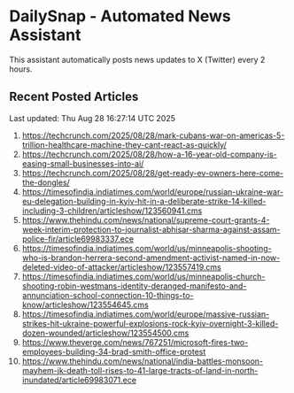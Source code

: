 # DailySnap - Automated News Assistant

This assistant automatically posts news updates to X (Twitter) every 2 hours.

## Recent Posted Articles

Last updated: Thu Aug 28 16:27:14 UTC 2025

1. https://techcrunch.com/2025/08/28/mark-cubans-war-on-americas-5-trillion-healthcare-machine-they-cant-react-as-quickly/
2. https://techcrunch.com/2025/08/28/how-a-16-year-old-company-is-easing-small-businesses-into-ai/
3. https://techcrunch.com/2025/08/28/get-ready-ev-owners-here-come-the-dongles/
4. https://timesofindia.indiatimes.com/world/europe/russian-ukraine-war-eu-delegation-building-in-kyiv-hit-in-a-deliberate-strike-14-killed-including-3-children/articleshow/123560941.cms
5. https://www.thehindu.com/news/national/supreme-court-grants-4-week-interim-protection-to-journalist-abhisar-sharma-against-assam-police-fir/article69983337.ece
6. https://timesofindia.indiatimes.com/world/us/minneapolis-shooting-who-is-brandon-herrera-second-amendment-activist-named-in-now-deleted-video-of-attacker/articleshow/123557419.cms
7. https://timesofindia.indiatimes.com/world/us/minneapolis-church-shooting-robin-westmans-identity-deranged-manifesto-and-annunciation-school-connection-10-things-to-know/articleshow/123554645.cms
8. https://timesofindia.indiatimes.com/world/europe/massive-russian-strikes-hit-ukraine-powerful-explosions-rock-kyiv-overnight-3-killed-dozen-wounded/articleshow/123554500.cms
9. https://www.theverge.com/news/767251/microsoft-fires-two-employees-building-34-brad-smith-office-protest
10. https://www.thehindu.com/news/national/india-battles-monsoon-mayhem-jk-death-toll-rises-to-41-large-tracts-of-land-in-north-inundated/article69983071.ece
